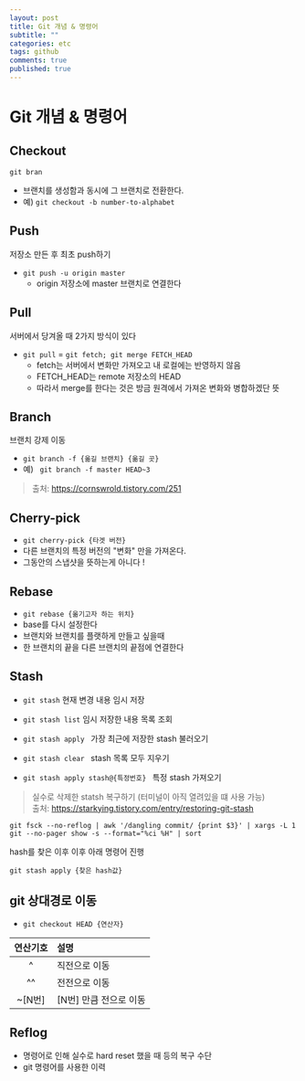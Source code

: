 ```yaml
---
layout: post
title: Git 개념 & 명령어
subtitle: ""
categories: etc
tags: github
comments: true
published: true
---
```


# Git 개념 & 명령어

## Checkout

`git bran`

- 브랜치를 생성함과 동시에 그 브랜치로 전환한다.
- 예) `git checkout -b number-to-alphabet`

## Push

저장소 만든 후 최초 push하기

- `git push -u origin master`
  - origin 저장소에 master 브랜치로 연결한다

## Pull

서버에서 당겨올 때 2가지 방식이 있다

- `git pull` = `git fetch; git merge FETCH_HEAD`
  - fetch는 서버에서 변화만 가져오고 내 로컬에는 반영하지 않음
  - FETCH_HEAD는 remote 저장소의 HEAD
  - 따라서 merge를 한다는 것은 방금 원격에서 가져온 변화와 병합하겠단 뜻

## Branch

브랜치 강제 이동

- `git branch -f {옮길 브랜치} {옮길 곳} `
- 예) ` git branch -f master HEAD~3`

> 출처: https://cornswrold.tistory.com/251

## Cherry-pick

- `git cherry-pick {타겟 버전}`
- 다른 브랜치의 특정 버전의 "변화" 만을 가져온다.
- 그동안의 스냅샷을 뜻하는게 아니다 !

## Rebase

- `git rebase {옮기고자 하는 위치}`
- base를 다시 설정한다
- 브랜치와 브랜치를 플랫하게 만들고 싶을때
- 한 브랜치의 끝을 다른 브랜치의 끝점에 연결한다

## Stash

- `git stash` 현재 변경 내용 임시 저장

- `git stash list` 임시 저장한 내용 목록 조회
- `git stash apply ` 가장 최근에 저장한 stash 불러오기
- `git stash clear ` stash 목록 모두 지우기
- `git stash apply stash@{특정번호} ` 특정 stash 가져오기

> 실수로 삭제한 statsh 복구하기 (터미널이 아직 열려있을 떄 사용 가능)  
> 출처: https://starkying.tistory.com/entry/restoring-git-stash

```
git fsck --no-reflog | awk '/dangling commit/ {print $3}' | xargs -L 1 git --no-pager show -s --format="%ci %H" | sort
```

hash를 찾은 이후 이후 아래 명령어 진행

`git stash apply {찾은 hash값}`

## git 상대경로 이동

- `git checkout HEAD {연산자}`

| 연산기호 | 설명                   |
| :------: | :--------------------- |
|    ^     | 직전으로 이동          |
|    ^^    | 전전으로 이동          |
|  ~[N번]  | [N번] 만큼 전으로 이동 |

## Reflog

- 명령어로 인해 실수로 hard reset 했을 때 등의 복구 수단
- git 명령어를 사용한 이력
